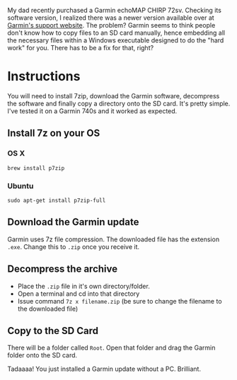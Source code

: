 My dad recently purchased a Garmin echoMAP CHIRP 72sv. Checking its software version, I realized there was a newer version available over at [Garmin's support website](https://www8.garmin.com/support/download_details.jsp?id=4749). The problem? Garmin seems to think people don't know how to copy files to an SD card manually, hence embedding all the necessary files within a Windows executable designed to do the "hard work" for you. There has to be a fix for that, right?

# Instructions
You will need to install 7zip, download the Garmin software, decompress the software and finally copy a directory onto the SD card. It's pretty simple. I've tested it on a Garmin 740s and it worked as expected.

## Install 7z on your OS

### OS X
```
brew install p7zip
```
### Ubuntu
```
sudo apt-get install p7zip-full
```

## Download the Garmin update
Garmin uses 7z file compression. The downloaded file has the extension `.exe`. Change this to `.zip` once you receive it.

## Decompress the archive
- Place the `.zip` file in it's own directory/folder.
- Open a terminal and cd into that directory
- Issue command `7z x filename.zip` (be sure to change the filename to the downloaded file)

## Copy to the SD Card
There will be a folder called `Root`. Open that folder and drag the Garmin folder onto the SD card.

Tadaaaa! You just installed a Garmin update without a PC. Brilliant.
